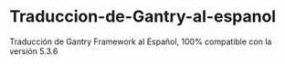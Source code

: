 # Traduccion-de-Gantry-al-espanol
Traducción de  Gantry Framework al Español, 100% compatible con la versión 5.3.6
